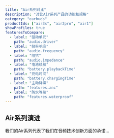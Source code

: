 ```yaml
---
title: "Air系列对比"
description: "对比Air系列产品的功能和规格"
category: "earbuds"
productIds: ["air3s", "air2pro", "air1"]
showProfiles: true
featuresToCompare:
  - label: "驱动单元"
    path: "audio.driver"
  - label: "频率响应"
    path: "audio.frequency"
  - label: "阻抗"
    path: "audio.impedance"
  - label: "电池续航"
    path: "battery.playbackTime"
  - label: "充电时间"
    path: "battery.chargingTime"
  - label: "主动降噪"
    path: "features.anc"
  - label: "防水等级"
    path: "features.waterproof"
---
```


## Air系列演进

我们的Air系列代表了我们在音频技术创新方面的承诺...
